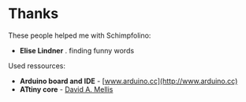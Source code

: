 # Thanks

These people helped me with Schimpfolino:
 - **Elise Lindner** . finding funny words
  
Used ressources:  
  
- **Arduino board and IDE** - [www.arduino.cc](http://www.arduino.cc)  
- **ATtiny core** - [David A. Mellis](https://github.com/damellis)  
